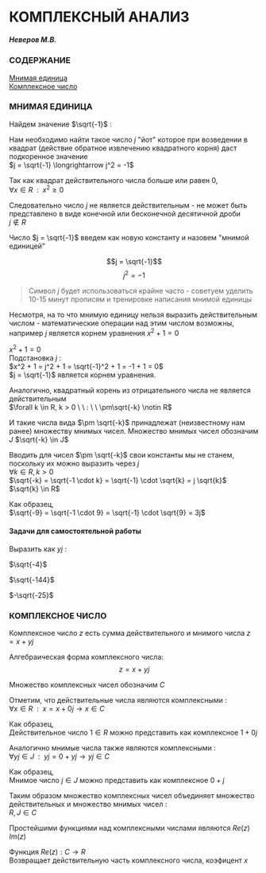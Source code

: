 # КОМПЛЕКСНЫЙ АНАЛИЗ
##### Неверов М.В.

### СОДЕРЖАНИЕ
[Мнимая единица](#МНИМАЯ-ЕДИНИЦА)\
[Комплексное число](#КОМПЛЕКСНОЕ-ЧИСЛО)

### МНИМАЯ ЕДИНИЦА
Найдем значение $\sqrt{-1}$ :

Нам необходимо найти такое число $j$ "йот" которое при возведении в квадрат (действие обратное извлечению квадратного корня) даст подкоренное значение\
$j = \sqrt{-1} \longrightarrow j^2 = -1$

Так как квадрат действительного числа больше или равен 0,\
$\forall x \in R \ \ : \ \ x^2 \ge 0$

Следовательно число $j$ не является действительным - не может быть представлено в виде конечной или бесконечной десятичной дроби\
$j \notin R$

Число $j = \sqrt{-1}$ введем как новую константу и назовем "мнимой единицей"

$$j = \sqrt{-1}$$
$$j^2 = -1$$

> Символ $j$ будет использоваться крайне часто - советуем уделить 10-15 минут прописям и тренировке написания мнимой единицы

Несмотря, на то что мнимую единицу нельзя выразить действительным числом - математические операции над этим числом возможны, например $j$ является корнем уравнения $x^2 + 1 = 0$

$x^2 + 1 = 0$\
Подстановка $j$ :\
$x^2 + 1 = j^2 + 1 = \sqrt{-1}^2 + 1 = -1 + 1 = 0$\
$j = \sqrt{-1}$ является корнем уравнения.

Аналогично, квадратный корень из отрицательного числа не является действительным\
$\forall k \in R, k > 0 \ \ : \ \ \pm\sqrt{-k} \notin R$

И такие числа вида $\pm \sqrt{-k}$ принадлежат (неизвестному нам ранее) множеству мнимых чисел\. Множество мнимых чисел обозначим $J$
$\sqrt{-k} \in J$

Вводить для чисел $\pm \sqrt{-k}$ свои константы мы не станем, поскольку их можно выразить через $j$\
$\forall k \in R, k > 0$\
$\sqrt{-k} = \sqrt{-1 \cdot k} = \sqrt{-1} \cdot \sqrt{k} = j \sqrt{k}$\
$\sqrt{k} \in R$

Как образец,\
$\sqrt{-9} = \sqrt{-1 \cdot 9} = \sqrt{-1} \cdot \sqrt{9} = 3j$

#### Задачи для самостоятельной работы
Выразить как $yj$ :

$\sqrt{-4}$

$\sqrt{-144}$

$-\sqrt{-25}$

### КОМПЛЕКСНОЕ ЧИСЛО

Комплексное число $z$ есть сумма действительного и мнимого числа $z = x + yj$

Алгебраическая форма комплексного числа:
$$z = x + yj$$

Множество комплексных чисел обозначим $C$

Отметим, что действительные числа являются комплексными :\
$\forall x \in R \ \ : \ \ x = x + 0j \longrightarrow x \in C$

Как образец,\
Действительное число $1 \in R$ можно представить как комплексное $1 + 0j$

Аналогично мнимые числа также являются комплексными :\
$\forall yj \in J \ \ : \ \ yj = 0 + yj \longrightarrow yj \in C$

Как образец,\
Мнимое число $j \in J$ можно представить как комплексное $0 + j$

Таким образом множество комплексных чисел объединяет множество действительных и множество мнимых чисел :\
$R,J \in C$

Простейшими функциями над комплексными числами являются $Re(z)$ $Im(z)$

Функция $Re(z): C \longrightarrow R$\
Возвращает действительную часть комплексного числа, коэфицент $x$